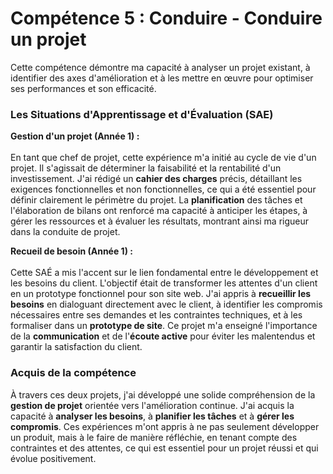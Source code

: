 # Compétence 5 : Conduire - Conduire un projet

Cette compétence démontre ma capacité à analyser un projet existant, à identifier des axes d'amélioration et à les mettre en œuvre pour optimiser ses performances et son efficacité.

### Les Situations d'Apprentissage et d'Évaluation (SAE)

**Gestion d'un projet (Année 1) :** \
\
En tant que chef de projet, cette expérience m'a initié au cycle de vie d'un projet. Il s'agissait de déterminer la faisabilité et la rentabilité d'un investissement.
J'ai rédigé un **cahier des charges** précis, détaillant les exigences fonctionnelles et non fonctionnelles, ce qui a été essentiel pour définir clairement le périmètre du projet.
La **planification** des tâches et l'élaboration de bilans ont renforcé ma capacité à anticiper les étapes, à gérer les ressources et à évaluer les résultats, montrant ainsi ma rigueur dans la conduite de projet.

**Recueil de besoin (Année 1) :** \
\
Cette SAÉ a mis l'accent sur le lien fondamental entre le développement et les besoins du client. L'objectif était de transformer les attentes d'un client en un prototype fonctionnel pour son site web.
J'ai appris à **recueillir les besoins** en dialoguant directement avec le client, à identifier les compromis nécessaires entre ses demandes et les contraintes techniques, et à les formaliser dans un **prototype de site**.
Ce projet m'a enseigné l'importance de la **communication** et de l'**écoute active** pour éviter les malentendus et garantir la satisfaction du client.

### Acquis de la compétence

À travers ces deux projets, j'ai développé une solide compréhension de la **gestion de projet** orientée vers l'amélioration continue. J'ai acquis la capacité à **analyser les besoins**, à **planifier les tâches** et à **gérer les compromis**. Ces expériences m'ont appris à ne pas seulement développer un produit, mais à le faire de manière réfléchie, en tenant compte des contraintes et des attentes, ce qui est essentiel pour un projet réussi et qui évolue positivement.
